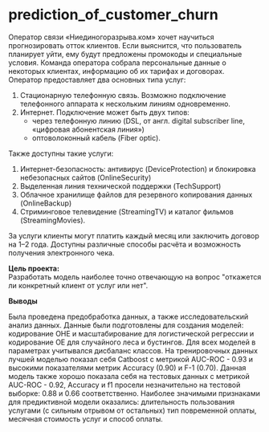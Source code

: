 # prediction_of_customer_churn
Оператор связи «Ниединогоразрыва.ком» хочет научиться прогнозировать отток клиентов. Если выяснится, что пользователь планирует уйти, ему будут предложены промокоды и специальные условия. Команда оператора собрала персональные данные о некоторых клиентах, информацию об их тарифах и договорах.\
Оператор предоставляет два основных типа услуг:
1. Стационарную телефонную связь. Возможно подключение телефонного аппарата к нескольким линиям одновременно.
2. Интернет. Подключение может быть двух типов:
   - через телефонную линию (DSL, от англ. digital subscriber line, «цифровая абонентская линия»)
   - оптоволоконный кабель (Fiber optic).

Также доступны такие услуги:
1. Интернет-безопасность: антивирус (DeviceProtection) и блокировка небезопасных сайтов (OnlineSecurity)
2. Выделенная линия технической поддержки (TechSupport)
3. Облачное хранилище файлов для резервного копирования данных (OnlineBackup)
4. Стриминговое телевидение (StreamingTV) и каталог фильмов (StreamingMovies).

За услуги клиенты могут платить каждый месяц или заключить договор на 1–2 года. Доступны различные способы расчёта и возможность получения электронного чека.

**Цель проекта:**\
Разработать модель наиболее точно отвечающую на вопрос "откажется ли конкретный клиент от услуг или нет".

**Выводы**

Была проведена предобработка данных, а также исследовательский анализ данных.
Данные были подготовлены для создания моделей: кодирование OHE и масштабирование для логистической регрессии и кодирование OE для случайного леса и бустингов. Для всех моделей в параметрах учитывался дисбаланс классов.
На тренировочных данных лучшей моделью показал себя Catboost с метрикой AUC-ROC - 0.93 и высокими показателями метрик Accuracy (0.90) и F-1 (0.70).
Данная модель также хорошо показала себя на тестовых данных с метрикой AUC-ROC - 0.92, Accuracy и f1 просели незначительно на тестовой выборке: 0.88 и 0.66 соответственно.
Наиболее значимыми признаками для предиктивной модели оказались: длительность пользования услугами (с сильным отрывом от остальных) тип повременной оплаты, месячная стоимость услуг и способ оплаты.
